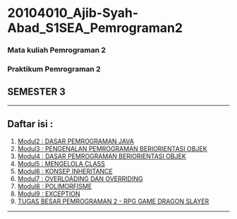 # 20104010_Ajib-Syah-Abad_S1SEA_Pemrograman2
### Mata kuliah Pemrograman 2
### Praktikum Pemrograman 2
## SEMESTER 3
<hr>

## Daftar isi :
1. [Modul2 : DASAR PEMROGRAMAN JAVA](https://github.com/ajep96/20104010_Ajib-Syah-Abad_S1SEA_Pemrograman2/tree/modul2)
2. [Modul3 : PENGENALAN PEMROGRAMAN BERIORIENTASI OBJEK](https://github.com/ajep96/20104010_Ajib-Syah-Abad_S1SEA_Pemrograman2/tree/modul3)
3. [Modul4 : DASAR PEMROGRAMAN BERIORIENTASI OBJEK](https://github.com/ajep96/20104010_Ajib-Syah-Abad_S1SEA_Pemrograman2/tree/modul4)
4. [Modul5 : MENGELOLA CLASS](https://github.com/ajep96/20104010_Ajib-Syah-Abad_S1SEA_Pemrograman2/tree/modul5)
5. [Modul6 : KONSEP INHERITANCE](https://github.com/ajep96/20104010_Ajib-Syah-Abad_S1SEA_Pemrograman2/tree/modul6)
6. [Modul7 : OVERLOADING DAN OVERRIDING](https://github.com/ajep96/20104010_Ajib-Syah-Abad_S1SEA_Pemrograman2/tree/modul7)
7. [Modul8 : POLIMORFISME](https://github.com/ajep96/20104010_Ajib-Syah-Abad_S1SEA_Pemrograman2/tree/modul8)
8. [Modul9 : EXCEPTION](https://github.com/ajep96/20104010_Ajib-Syah-Abad_S1SEA_Pemrograman2/tree/modul9)
9. [TUGAS BESAR PEMROGRAMAN 2 - RPG GAME DRAGON SLAYER](https://github.com/ajep96/20104010_Ajib-Syah-Abad_S1SEA_Pemrograman2/tree/modul10)

<hr>
